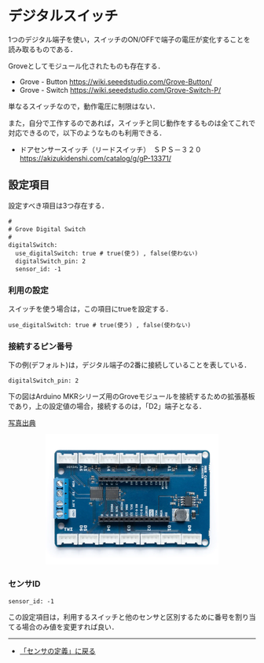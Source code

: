 # デジタルスイッチ

1つのデジタル端子を使い，スイッチのON/OFFで端子の電圧が変化することを読み取るものである．


Groveとしてモジュール化されたものも存在する．

- Grove - Button https://wiki.seeedstudio.com/Grove-Button/
- Grove - Switch https://wiki.seeedstudio.com/Grove-Switch-P/

単なるスイッチなので，動作電圧に制限はない．

また，自分で工作するのであれば，スイッチと同じ動作をするものは全てこれで対応できるので，以下のようなものも利用できる．
- ドアセンサースイッチ（リードスイッチ）　ＳＰＳ－３２０ https://akizukidenshi.com/catalog/g/gP-13371/



## 設定項目
設定すべき項目は3つ存在する．

```
#
# Grove Digital Switch
#
digitalSwitch:
  use_digitalSwitch: true # true(使う) , false(使わない)
  digitalSwitch_pin: 2
  sensor_id: -1
```

### 利用の設定
スイッチを使う場合は，この項目にtrueを設定する．
```
use_digitalSwitch: true # true(使う) , false(使わない)
```


### 接続するピン番号

下の例(デフォルト)は，デジタル端子の2番に接続していることを表している．
```
digitalSwitch_pin: 2
```

下の図はArduino MKRシリーズ用のGroveモジュールを接続するための拡張基板であり，上の設定値の場合，接続するのは，「D2」端子となる．


[写真出典](https://store-usa.arduino.cc/products/arduino-mkr-connector-carrier-grove-compatible)

<div style="text-align: center;">
<img src="../../images/MKR_carrier.png" width="70%">
</div>

### センサID
```
sensor_id: -1
```
この設定項目は，利用するスイッチと他のセンサと区別するために番号を割り当てる場合のみ値を変更すれば良い．

***

- [「センサの定義」に戻る](../SensorDefinition.md)
